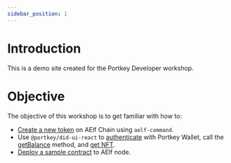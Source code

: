 ```yaml
---
sidebar_position: 1
---
```


# Introduction

This is a demo site created for the Portkey Developer workshop.

# Objective

The objective of this workshop is to get familiar with how to:

- [Create a new token](/docs/create-token) on AElf Chain using `aelf-command`.
- Use `@portkey/did-ui-react` to [authenticate](/docs/sign-in) with Portkey Wallet, call the [getBalance](/docs/get-balance) method, and [get NFT](/docs/get-nft).
- [Deploy a sample contract](/docs/smart-contract) to AElf node.
